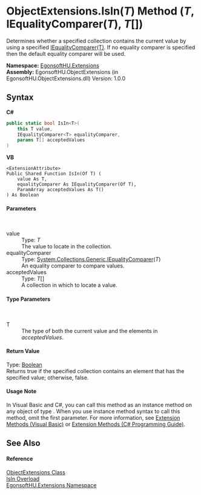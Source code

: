 # ObjectExtensions.IsIn(*T*) Method (*T*, IEqualityComparer(*T*), *T*[])
 

Determines whether a specified collection contains the current value by using a specified <a href="http://msdn2.microsoft.com/en-us/library/ms132151" target="_blank">IEqualityComparer(T)</a>. If no equality comparer is specified then the default equality comparer will be used.

**Namespace:**&nbsp;<a href="4964ee26-fcfd-8bcf-015a-9894fbfc7ff9">EgonsoftHU.Extensions</a><br />**Assembly:**&nbsp;EgonsoftHU.ObjectExtensions (in EgonsoftHU.ObjectExtensions.dll) Version: 1.0.0

## Syntax

**C#**<br />
``` C#
public static bool IsIn<T>(
	this T value,
	IEqualityComparer<T> equalityComparer,
	params T[] acceptedValues
)

```

**VB**<br />
``` VB
<ExtensionAttribute>
Public Shared Function IsIn(Of T) ( 
	value As T,
	equalityComparer As IEqualityComparer(Of T),
	ParamArray acceptedValues As T()
) As Boolean
```


#### Parameters
&nbsp;<dl><dt>value</dt><dd>Type: *T*<br />The value to locate in the collection.</dd><dt>equalityComparer</dt><dd>Type: <a href="http://msdn2.microsoft.com/en-us/library/ms132151" target="_blank">System.Collections.Generic.IEqualityComparer</a>(*T*)<br />An equality comparer to compare values.</dd><dt>acceptedValues</dt><dd>Type: *T*[]<br />A collection in which to locate a value.</dd></dl>

#### Type Parameters
&nbsp;<dl><dt>T</dt><dd>The type of both the current value and the elements in *acceptedValues*.</dd></dl>

#### Return Value
Type: <a href="http://msdn2.microsoft.com/en-us/library/a28wyd50" target="_blank">Boolean</a><br />Returns true if the specified collection contains an element that has the specified value; otherwise, false.

#### Usage Note
In Visual Basic and C#, you can call this method as an instance method on any object of type . When you use instance method syntax to call this method, omit the first parameter. For more information, see <a href="http://msdn.microsoft.com/en-us/library/bb384936.aspx">Extension Methods (Visual Basic)</a> or <a href="http://msdn.microsoft.com/en-us/library/bb383977.aspx">Extension Methods (C# Programming Guide)</a>.

## See Also


#### Reference
<a href="0ae3de50-bf50-0f13-79f9-e1b2fe936219">ObjectExtensions Class</a><br /><a href="c3379487-8164-af44-4e69-d72464a5a07e">IsIn Overload</a><br /><a href="4964ee26-fcfd-8bcf-015a-9894fbfc7ff9">EgonsoftHU.Extensions Namespace</a><br />